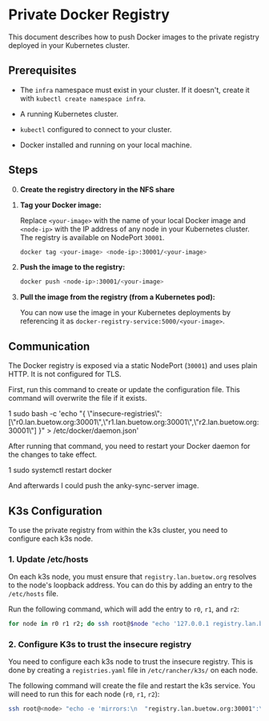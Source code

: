 # Private Docker Registry

This document describes how to push Docker images to the private registry deployed in your Kubernetes cluster.

## Prerequisites

*   The `infra` namespace must exist in your cluster. If it doesn't, create it with `kubectl create namespace infra`.

*   A running Kubernetes cluster.
*   `kubectl` configured to connect to your cluster.
*   Docker installed and running on your local machine.

## Steps

0.  **Create the registry directory in the NFS share**

1.  **Tag your Docker image:**

    Replace `<your-image>` with the name of your local Docker image and `<node-ip>` with the IP address of any node in your Kubernetes cluster. The registry is available on NodePort `30001`.

    ```bash
    docker tag <your-image> <node-ip>:30001/<your-image>
    ```

2.  **Push the image to the registry:**

    ```bash
    docker push <node-ip>:30001/<your-image>
    ```

3.  **Pull the image from the registry (from a Kubernetes pod):**

    You can now use the image in your Kubernetes deployments by referencing it as `docker-registry-service:5000/<your-image>`.

## Communication

The Docker registry is exposed via a static NodePort (`30001`) and uses plain HTTP. It is not configured for TLS.


  First, run this command to create or update the configuration file. This command will overwrite the file if it exists.

   1 sudo bash -c 'echo "{ \\"insecure-registries\\": [\\"r0.lan.buetow.org:30001\\",\\"r1.lan.buetow.org:30001\\",\\"r2.lan.buetow.org:30001\\"] }" > /etc/docker/daemon.json'

  After running that command, you need to restart your Docker daemon for the changes to take effect.

   1 sudo systemctl restart docker


And afterwards I could push the anky-sync-server image.

## K3s Configuration

To use the private registry from within the k3s cluster, you need to configure each k3s node.

### 1. Update /etc/hosts
On each k3s node, you must ensure that `registry.lan.buetow.org` resolves to the node's loopback address. You can do this by adding an entry to the `/etc/hosts` file.

Run the following command, which will add the entry to `r0`, `r1`, and `r2`:
```bash
for node in r0 r1 r2; do ssh root@$node "echo '127.0.0.1 registry.lan.buetow.org' >> /etc/hosts"; done
```

### 2. Configure K3s to trust the insecure registry
You need to configure each k3s node to trust the insecure registry. This is done by creating a `registries.yaml` file in `/etc/rancher/k3s/` on each node.

The following command will create the file and restart the k3s service. You will need to run this for each node (`r0`, `r1`, `r2`):

```bash
ssh root@<node> "echo -e 'mirrors:\n  "registry.lan.buetow.org:30001":\n    endpoint:\n      - "http://localhost:30001"' > /etc/rancher/k3s/registries.yaml && systemctl restart k3s"
```

